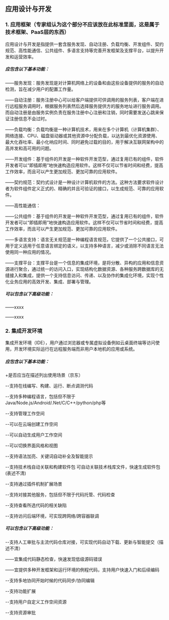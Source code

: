 ## 应用设计与开发

### 1. 应用框架（专家组认为这个部分不应该放在此标准里面，这是属于技术框架、PaaS层的东西）

应用设计与开发是指提供一套含服务发现、自动注册、负载均衡、开发组件、契约规范、高性能通信、公共组件、多语言支持等完善开发框架及支撑平台，以提升开发和运营效率。

##### 应包含以下基本功能：

——服务发现：服务发现是对计算机网络上的设备和由这些设备提供的服务的自动检测，旨在减少用户的配置工作量。

——自动注册：服务注册中心可以给客户端提供可供调用的服务列表，客户端在进行远程服务调用时，根据服务列表然后选择服务提供方的服务地址进行服务调用。而自动注册是由服务实例负责在服务注册中心注册和注销，同时需要发送心跳来保证注册信息不会过时。

——负载均衡：负载均衡是一种计算机技术，用来在多个计算机（计算机集群）、网络连接、CPU、磁盘驱动器或其他资源中分配负载，以达到最优化资源使用、最大化吞吐率、最小化响应时间、同时避免过载的目的，用于解决互联网架构中的高并发和高可用的问题。

——开发组件：基于组件的开发是一种软件开发范型，通过复用已有的组件，软件开发者可以“即插即用”地快速构造应用软件。这样不仅可以节省时间和经费，提高工作效率，而且可以产生更加规范、更加可靠的应用软件。

——契约规范：契约式设计是一种设计计算机软件的方法。这种方法要求软件设计者为软件组件定义正式的、精确的并且可验证的接口，以生成规范、可靠的应用软件。

——高性能通信：

——公共组件：基于组件的开发是一种软件开发范型，通过复用已有的组件，软件开发者可以“即插即用”地快速构造应用软件。这样不仅可以节省时间和经费，提高工作效率，而且可以产生更加规范、更加可靠的应用软件。

——多语言支持：语言无关规范是一种编程语言规范，它提供了一个公共接口，可用于定义适用于任意语言绑定的语义，以支持多种语言，减少或消除不同语言无法使用同一种应用的情况。

——支撑平台：支撑平台是一个信息的集成环境，是将分散、异构的应用和信息资源进行聚合，通过统一的访问入口，实现结构化数据资源、各种服务跨数据库的无缝接入和集成，提供一个支持信息访问、传递、以及协作的集成化环境，实现个性化业务应用的高效开发、集成、部署与管理。


##### 可以包含以下高级功能：

——xxxx

——xxxx

### 2. 集成开发环境

集成开发环境（IDE），用户通过浏览器或专属虚拟设备例如云桌面终端等访问使用，开发环境实际运行在远程服务端而非用户本地机的应用或系统。

##### 应包含以下基本功能：

+是否应当在描述列出使用场景（京东）

--支持在线编写、构建、运行、断点调测代码

--支持多种编程语言，包括但不限于Java/Node.js/Android/.Net/C/C++/python/php等

--支持管理工作空间

--可以在云端创建工作空间

--可以自动生成用户工作空间

--可以切换界面风格和视图

--支持语法加亮、关键词自动补全及智能提示

--支持技术栈自动关联和构建软件包 可自动关联技术栈库文件，快速生成软件包(表述不清)

--支持通过插件机制扩展场景

--支持对接其他服务，包括但不限于代码托管、代码检查

--支持查看所选代码的相关缺陷

--支持访问后端环境，可实现跨网络/跨容器联调

##### 可以包含以下高级功能：


--支持人工审批与主流代码仓库对接，可实现代码自动下载、更新与智能提交（描述不清）

——宜集成代码静态检查，快速发现低级源码错误

——宜提供多种开发框架和运行环境的例程代码，支持用户快速入门和后续编码

--支持多地协同开始时候的代码同步/协同编辑

--支持功能扩展

--支持用户自定义工作空间资源

--支持资源审批
